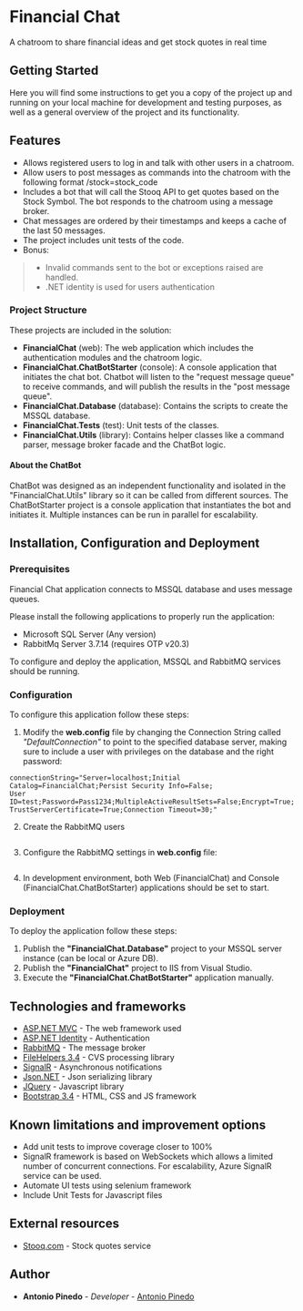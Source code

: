 # Financial Chat
A chatroom to share financial ideas and get stock quotes in real time


## Getting Started

Here you will find some instructions to get you a copy of the project up and running on your local machine for development and testing purposes, as well as a general overview of the project and its functionality.


## Features

* Allows registered users to log in and talk with other users in a chatroom.
* Allow users to post messages as commands into the chatroom with the following format /stock=stock_code
* Includes a bot that will call the Stooq API to get quotes based on the Stock Symbol.  The bot responds to the chatroom using a message broker. 
* Chat messages are ordered by their timestamps and keeps a cache of the last 50 messages.
* The project includes unit tests of the code.
* Bonus:
>* Invalid commands sent to the bot or exceptions raised are handled.
>* .NET identity is used for users authentication


### Project Structure

These projects are included in the solution:

* **FinancialChat** (web): The web application which includes the authentication modules and the chatroom logic.
* **FinancialChat.ChatBotStarter** (console): A console application that initiates the chat bot.  Chatbot will listen to the "request message queue" to receive commands, and will publish the results in the "post message queue".
* **FinancialChat.Database** (database): Contains the scripts to create the MSSQL database.
* **FinancialChat.Tests** (test): Unit tests of the classes.
* **FinancialChat.Utils** (library): Contains helper classes like a command parser, message broker facade and the ChatBot logic.


#### About the ChatBot

ChatBot was designed as an independent functionality and isolated in the "FinancialChat.Utils" library so it can be called from different sources.
The ChatBotStarter project is a console application that instantiates the bot and initiates it.  Multiple instances can be run in parallel for escalability.


## Installation, Configuration and Deployment

### Prerequisites

Financial Chat application connects to MSSQL database and uses message queues.  

Please install the following applications to properly run the application:
- Microsoft SQL Server (Any version)
- RabbitMq Server 3.7.14 (requires OTP v20.3)

To configure and deploy the application, MSSQL and RabbitMQ services should be running.


### Configuration

To configure this application follow these steps:

1. Modify the **web.config** file by changing the Connection String called *"DefaultConnection"* to point to the specified database server, making sure to include a user with privileges on the database and the right password:
```
connectionString="Server=localhost;Initial Catalog=FinancialChat;Persist Security Info=False;
User ID=test;Password=Pass1234;MultipleActiveResultSets=False;Encrypt=True;
TrustServerCertificate=True;Connection Timeout=30;"
```

2. Create the RabbitMQ users 
```

```

3. Configure the RabbitMQ settings in **web.config** file:
```

```

4. In development environment, both Web (FinancialChat) and Console (FinancialChat.ChatBotStarter) applications should be set to start.


### Deployment

To deploy the application follow these steps:

1. Publish the **"FinancialChat.Database"** project to your MSSQL server instance (can be local or Azure DB).
2. Publish the **"FinancialChat"** project to IIS from Visual Studio.
3. Execute the **"FinancialChat.ChatBotStarter"** application manually.



## Technologies and frameworks

* [ASP.NET MVC](https://dotnet.microsoft.com/apps/aspnet/mvc) - The web framework used
* [ASP.NET Identity](https://docs.microsoft.com/en-us/aspnet/identity/) - Authentication
* [RabbitMQ](https://www.rabbitmq.com/) - The message broker
* [FileHelpers 3.4](https://www.filehelpers.net/) - CVS processing library
* [SignalR](https://dotnet.microsoft.com/apps/aspnet/real-time) - Asynchronous notifications
* [Json.NET](https://www.newtonsoft.com/json) - Json serializing library
* [JQuery](https://jquery.com/) - Javascript library
* [Bootstrap 3.4](https://getbootstrap.com/docs/3.4/) - HTML, CSS and JS framework


## Known limitations and improvement options

* Add unit tests to improve coverage closer to 100%
* SignalR framework is based on WebSockets which allows a limited number of concurrent connections.  For escalability, Azure SignalR service can be used.
* Automate UI tests using selenium framework
* Include Unit Tests for Javascript files


## External resources

* [Stooq.com](https://stooq.com) - Stock quotes service


## Author

* **Antonio Pinedo** - *Developer* - [Antonio Pinedo](https://github.com/antoniopinedo)
